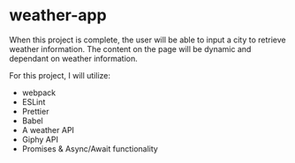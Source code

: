 # weather-app

When this project is complete, the user will be able to input a city to retrieve weather information. The content on the page will be dynamic and dependant on weather information.

For this project, I will utilize:
- webpack 
- ESLint 
- Prettier
- Babel
- A weather API
- Giphy API
- Promises & Async/Await functionality